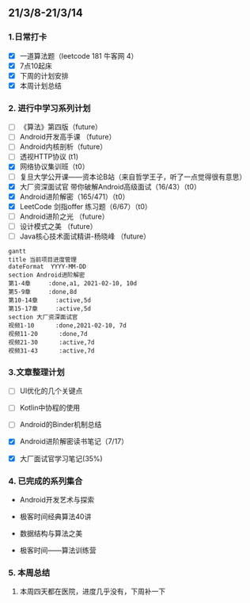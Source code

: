##  21/3/8-21/3/14

### 1.日常打卡

- [x] 一道算法题（leetcode 181 牛客网 4） 
- [x] 7点10起床
- [x] 下周的计划安排
- [x] 本周计划总结

### 2. 进行中学习系列计划

- [ ] 《算法》第四版（future）
- [ ] Android开发高手课 （future）
- [ ] Android内核剖析（future）
- [ ] 透视HTTP协议 (t1)
- [x] 网络协议集训班（t0）
- [ ] 复旦大学公开课——资本论B站（来自哲学王子，听了一点觉得很有意思）
- [x] 大厂资深面试官 带你破解Android高级面试（16/43）（t0）
- [x] Android进阶解密（165/471）（t0）
- [x] LeetCode 剑指offer 练习题（6/67）（t0）
- [ ] Android进阶之光 （future）
- [ ] 设计模式之美 （future）
- [ ] Java核心技术面试精讲-杨晓峰 （future）

```mermaid
gantt
title 当前项目进度管理
dateFormat  YYYY-MM-DD
section Android进阶解密
第1-4章     :done,a1, 2021-02-10, 10d
第5-9章     :done,8d
第10-14章     :active,5d
第15-17章     :active,5d
section 大厂资深面试官
视频1-10      :done,2021-02-10, 7d
视频11-20      :done,7d
视频21-30      :active,7d
视频31-43      :active,7d
```

### 3.文章整理计划

- [ ] UI优化的几个关键点
- [ ] Kotlin中协程的使用
- [ ] Android的Binder机制总结
- [x] Android进阶解密读书笔记（7/17）
- [x] 大厂面试官学习笔记(35%)

  

### 4. 已完成的系列集合

- Android开发艺术与探索

- 极客时间经典算法40讲

- 数据结构与算法之美

- 极客时间——算法训练营

  

### 5. 本周总结

1. 本周四天都在医院，进度几乎没有，下周补一下

